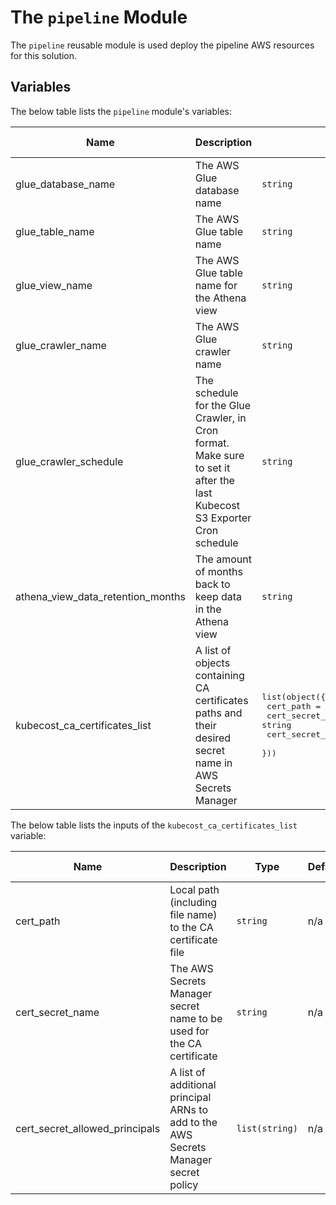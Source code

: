 # The `pipeline` Module

The `pipeline` reusable module is used deploy the pipeline AWS resources for this solution.  

## Variables

The below table lists the `pipeline` module's variables:

| Name                                                                                         | Description                                                                                                              | Type                                                                                                                                                        | Default          | Possible Values                                     | Required |
|----------------------------------------------------------------------------------------------|--------------------------------------------------------------------------------------------------------------------------|-------------------------------------------------------------------------------------------------------------------------------------------------------------|------------------|-----------------------------------------------------|----------|
| <a name="input_glue_database_name"></a> glue\_database\_name                                 | The AWS Glue database name                                                                                               | `string`                                                                                                                                                    | kubecost_db      | A valid AWS Glue database name                      | no       |
| <a name="input_glue_table_name"></a> glue\_table\_name                                       | The AWS Glue table name                                                                                                  | `string`                                                                                                                                                    | kubecost_table   | A valid AWS Glue table name                         | no       |
| <a name="input_glue_view_name"></a> glue\_view\_name                                         | The AWS Glue table name for the Athena view                                                                              | `string`                                                                                                                                                    | kubecost_view    | A valid AWS Glue table name                         | no       |
| <a name="input_glue_crawler_name"></a> glue\_crawler\_name                                   | The AWS Glue crawler name                                                                                                | `string`                                                                                                                                                    | kubecost crawler | A valid AWS Glue crawler name                       | no       |
| <a name="input_glue_crawler_schedule"></a> glue\_crawler\_schedule                           | The schedule for the Glue Crawler, in Cron format. Make sure to set it after the last Kubecost S3 Exporter Cron schedule | `string`                                                                                                                                                    | 0 1 * * ? *      | A valid Cron expression. For example, `0 1 * * ? *` | no       |
| <a name="input_athena_view_data_retention_months"></a> athena\_view\_data\_retention\_months | The amount of months back to keep data in the Athena view                                                                | `string`                                                                                                                                                    | 6                | A non-zero positive integer                         | no       |
| <a name="input_kubecost_ca_certificates_list"></a> kubecost\_ca\_certificates\_list          | A list of objects containing CA certificates paths and their desired secret name in AWS Secrets Manager                  | <pre>list(object({<br>    cert_path = string<br>    cert_secret_name = string<br>    cert_secret_allowed_principals = optional(list(string))<br>  }))</pre> | `[]`             |                                                     | no       |

The below table lists the inputs of the `kubecost_ca_certificates_list` variable:

| Name                                                                                  | Description                                                                         | Type           | Default | Possible Values                         | Required |
|---------------------------------------------------------------------------------------|-------------------------------------------------------------------------------------|----------------|---------|-----------------------------------------|----------|
| <a name="input_cert_path"></a> cert\_path                                             | Local path (including file name) to the CA certificate file                         | `string`       | n/a     | A path                                  | yes      |
| <a name="input_cert_secret_name"></a> cert\_secret\_name                              | The AWS Secrets Manager secret name to be used for the CA certificate               | `string`       | n/a     | A valid AWS Secrets Manager secret name | yes      |
| <a name="input_cert_secret_allowed_principals"></a> cert\_secret\_allowed\_principals | A list of additional principal ARNs to add to the AWS Secrets Manager secret policy | `list(string)` | n/a     | A list of principal ARNs                | no       |